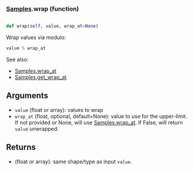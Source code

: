 ### [Samples](Samples.md).wrap (function)


```py

def wrap(self, value, wrap_at=None)

```



Wrap values via modulo:

```py
value % wrap_at
```

See also:

* [Samples.wrap_at](Samples.wrap_at.md)
* [Samples.get_wrap_at](Samples.get_wrap_at.md)

Arguments
------------
* `value` (float or array): values to wrap
* `wrap_at` (float, optional, default=None): value to use for the upper-limit.
    If not provided or None, will use [Samples.wrap_at](Samples.wrap_at.md).  If False,
    will return `value` unwrapped.

Returns
----------
* (float or array): same shape/type as input `value`.

